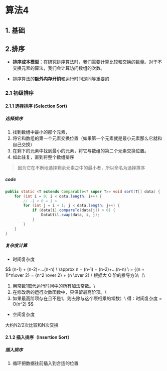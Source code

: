 # 算法4



## 1. 基础

## 2.排序

- **排序成本模型**：在研究排序算法时，我们需要计算比较和交换的数量。对于不交换元素的算法，我们会计算访问数组的次数。

- 排序算法的**额外内存开销**和运行时间是同等重要的

  

### 2.1 初级排序

#### 2.1.1 选择排序 (Selection Sort)

##### **选择排序**

1. 找到数组中最小的那个元素，
2. 将它和数组的第一个元素交换位置（如果第一个元素就是最小元素那么它就和自己交换）
3. 在剩下的元素中找到最小的元素，将它与数组的第二个元素交换位置。
4. 如此往复，直到将整个数组排序

> 因为它在不断地选择剩余元素之中的最小者，所以命名为选择排序



##### **code**

```java
public static <T extends Comparable<? super T>> void sort(T[] data) {
    for (int i = 0; i < data.length; i++) {
        // -1 < 0 = 1 >
        for (int j = i + 1; j < data.length; j++) {
            if (data[i].compareTo(data[j]) > 0) {
                DataUtil.swap(data, i, j);
            }
        }
    }
}
```



##### **复杂度计算**

- 时间复杂度

$$
(n-1) + (n-2)+...(n-n)  \\
\approx n + (n-1) + (n-2)+...(n-n) \\
=  {(n + 1)*n\over 2} = {n^2 \over 2} + {n \over 2} \\
根据大 O 阶的推导方法（\\
1. 用常数1取代运行时间中的所有加法常数。\\
2. 在修改后的运行次数函数中，只保留最高阶项。\\
3. 如果最高阶项存在且不是1，则去除与这个项相乘的常数）\\
得：时间复杂度 = O(n^2)
$$

- 空间复杂度

大约N2/2次比较和N次交换





#### 2.1.2 插入排序（Insertion Sort）



##### 插入排序

1. 循环把数据往前插入到合适的位置











